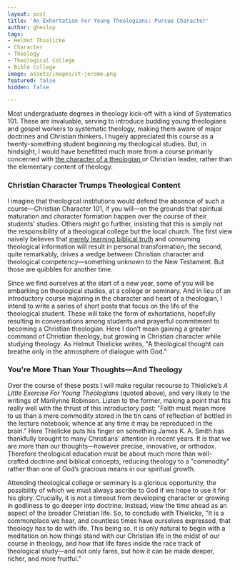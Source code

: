 ```yaml
---
layout: post
title: 'An Exhortation For Young Theologians: Pursue Character'
author: gheslop
tags:
- Helmut Thielicke
- Character
- Theology
- Theological College
- Bible College
image: assets/images/st-jerome.png
featured: false
hidden: false

---
```

Most undergraduate degrees in theology kick-off with a kind of Systematics 101. These are invaluable, serving to introduce budding young theologians and gospel workers to systematic theology, making them aware of major doctrines and Christian thinkers. I hugely appreciated this course as a twenty-something student beginning my theological studies. But, in hindsight, I would have benefitted much more from a course primarily concerned with [the character of a theologian ](https://africa.thegospelcoalition.org/reviews/charitable-writing-is-about-character-not-style/ "Character formation")or Christian leader, rather than the elementary content of theology.

### Christian Character Trumps Theological Content

I imagine that theological institutions would defend the absence of such a course—Christian Character 101, if you will—on the grounds that spiritual maturation and character formation happen over the course of their students' studies. Others might go further, insisting that this is simply not the responsibility of a theological college but the local church. The first view naively believes that [merely learning biblical truth](https://rekindle.co.za/content/2021-04-14-bible-believing-1-thessalonians "On being 'Bible believing'") and consuming theological information will result in personal transformation; the second, quite remarkably, drives a wedge between Christian character and theological competency—something unknown to the New Testament. But those are quibbles for another time.

Since we find ourselves at the start of a new year, some of you will be embarking on theological studies, at a college or seminary. And in lieu of an introductory course majoring in the character and heart of a theologian, I intend to write a series of short posts that focus on the life of the theological student. These will take the form of exhortations, hopefully resulting in conversations among students and prayerful commitment to becoming a Christian theologian. Here I don’t mean gaining a greater command of Christian theology, but growing in Christian character while studying theology. As Helmut Thielicke writes, "A theological thought can breathe only in the atmosphere of dialogue with God."

### You're More Than Your Thoughts—And Theology

Over the course of these posts I will make regular recourse to Thielicke’s _A Little Exercise For Young Theologians_ (quoted above)_,_ and very likely to the writings of Marilynne Robinson. Listen to the former, making a point that fits really well with the thrust of this introductory post: "Faith must mean more to us than a mere commodity stored in the tin cans of reflection of bottled in the lecture notebook, whence at any time it may be reproduced in the brain." Here Thielicke puts his finger on something James K. A. Smith has thankfully brought to many Christians' attention in recent years. It is that we are more than our thoughts—however precise, innovative, or orthodox. Therefore theological education must be about much more than well-crafted doctrine and biblical concepts, reducing theology to a "commodity" rather than one of God’s gracious means in our spiritual growth.

Attending theological college or seminary is a glorious opportunity, the possibility of which we must always ascribe to God if we hope to use it for his glory. Crucially, it is not a timeout from developing character or growing in godliness to go deeper into doctrine. Instead, view the time ahead as an aspect of the broader Christian life. So, to conclude with Thielicke, "It is a commonplace we hear, and countless times have ourselves expressed, that theology has to do with life. This being so, it is only natural to begin with a meditation on how things stand with our Christian life in the midst of our course in theology, and how that life fares inside the race track of theological study—and not only fares, but how it can be made deeper, richer, and more fruitful."